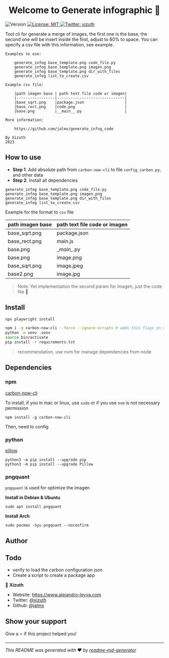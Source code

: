 <h1 align="center">Welcome to Generate infographic 🤖</h1>
<p>
  <img alt="Version" src="https://img.shields.io/badge/version-1.0.0-blue.svg?cacheSeconds=2592000" />
  <a href="#" target="_blank">
    <img alt="License: MIT" src="https://img.shields.io/badge/License-MIT-yellow.svg" />
  </a>
  <a href="https://twitter.com/xizuth" target="_blank">
    <img alt="Twitter: xizuth" src="https://img.shields.io/twitter/follow/xizuth.svg?style=social" />
  </a>
</p>

Tool cli for generate a merge of images, the first one is the base, the second one will be insert inside the first,
adjust to 80% to space.
You can specify a csv file with this information, see example.


```commandline
Examples to use:

    generate_infog base_template.png code_file.py  
    generate_infog base_template.png imagen.png
    generate_infog base_template.png dir_with_files
    generate_infog list_to_create.csv
    
Example csv file:

    |path imagen base | path text file code or imagen|
    |-----------------|------------------------------|
    |base_sqrt.png    |package.json                  |
    |base_rect.png    |code.png                      |
    |base.png         |__main__.py                   |
    
More information:

    https://github.com/jalmx/generate_infog_code

By Xizuth 
2023
```

## How to use

- **Step 1**. Add absolute path from `carbon-now-cli` to file `config_carbon.py`, and other data
- **Step 2**. Install all dependencies

```commandline
generate_infog base_template.png code_file.py  
generate_infog base_template.png imagen.png
generate_infog base_template.png dir_with_files
generate_infog list_to_create.csv
```

Example for the format to `csv` file

| path imagen base | path text file code or imagen |
|------------------|-------------------------------|
| base_sqrt.png    | package.json                  |
| base_rect.png    | main.js                       |
| base.png         | \__main\__.py                 |
| base.png         | image.png                     |
| base_sqrt.png    | image.jpeg                    |
| base2.png        | image.jpg                     |

> Note: Yet implementation the second param for imagen, just the code file 🤕

## Install

```sh
npx playwright install

npm i -g carbon-now-cli --force --ignore-scripts # adds this flags in case failed
python -m venv .venv
source bin/activate
pip install -r requirements.txt
```

> recommendation, use nvm for manage dependencies from node

## Dependencies

### npm
[carbon-now-cli](https://github.com/mixn/carbon-now-cli#examples)

To install, if you in mac or linux, use `sudo` or if you use `nvm` is not necessary permission 

```commandline
npm install -g carbon-now-cli
```

Then, need to config 

### python

[pillow](https://pillow.readthedocs.io/en/stable/index.html)

```commandline
python3 -m pip install --upgrade pip
python3 -m pip install --upgrade Pillow
```

### pngquant 

`pngquant` is used for optimize the imagen

**Install in Debian & Ubuntu**

```commandline
sudo apt install pngquant
```
**Install Arch**

```commandline
sudo pacman -Syu pngquant --noconfirm
```

## Author

## Todo

- verify to load the carbon configuration json
- Create a script to create a package app

👤 **Xizuth**

* Website: https://www.alejandro-leyva.com
* Twitter: [@xizuth](https://twitter.com/xizuth)
* Github: [@jalmx](https://github.com/jalmx)

## Show your support

Give a ⭐️ if this project helped you!

***
_This README was generated with ❤️ by [readme-md-generator](https://github.com/kefranabg/readme-md-generator)_